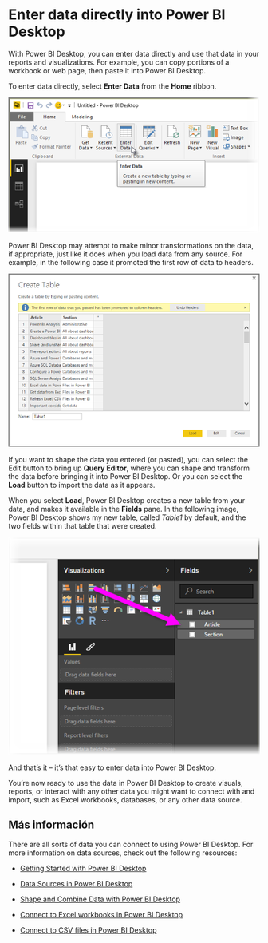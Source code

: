 <properties
   pageTitle="Enter data directly into Power BI Desktop"
   description="Easily add data directly into Power BI Desktop"
   services="powerbi"
   documentationCenter=""
   authors="davidiseminger"
   manager="mblythe"
   backup=""
   editor=""
   tags=""
   qualityFocus="no"
   qualityDate=""/>

<tags
   ms.service="powerbi"
   ms.devlang="NA"
   ms.topic="article"
   ms.tgt_pltfrm="NA"
   ms.workload="powerbi"
   ms.date="09/29/2016"
   ms.author="davidi"/>

# Enter data directly into Power BI Desktop

With Power BI Desktop, you can enter data directly and use that data in your reports and visualizations. For example, you can copy portions of a workbook or web page, then paste it into Power BI Desktop.

To enter data directly, select <bpt id="p1">**</bpt>Enter Data<ept id="p1">**</ept> from the <bpt id="p2">**</bpt>Home<ept id="p2">**</ept> ribbon.

![](media/powerbi-desktop-enter-data-directly-into-desktop/enter-data-directly_1.png)

Power BI Desktop may attempt to make minor transformations on the data, if appropriate, just like it does when you load data from any source. For example, in the following case it promoted the first row of data to headers.

![](media/powerbi-desktop-enter-data-directly-into-desktop/enter-data-directly_2.png)

If you want to shape the data you entered (or pasted), you can select the Edit button to bring up <bpt id="p1">**</bpt>Query Editor<ept id="p1">**</ept>, where you can shape and transform the data before bringing it into Power BI Desktop. Or you can select the <bpt id="p1">**</bpt>Load<ept id="p1">**</ept> button to import the data as it appears.

When you select <bpt id="p1">**</bpt>Load<ept id="p1">**</ept>, Power BI Desktop creates a new table from your data, and makes it available in the <bpt id="p2">**</bpt>Fields<ept id="p2">**</ept> pane. In the following image, Power BI Desktop shows my new table, called <bpt id="p1">*</bpt>Table1<ept id="p1">*</ept> by default, and the two fields within that table that were created.

![](media/powerbi-desktop-enter-data-directly-into-desktop/enter-data-directly_3.png)

And that’s it – it’s that easy to enter data into Power BI Desktop.

You’re now ready to use the data in Power BI Desktop to create visuals, reports, or interact with any other data you might want to connect with and import, such as Excel workbooks, databases, or any other data source.



## Más información

﻿There are all sorts of data you can connect to using Power BI Desktop. For more information on data sources, check out the following resources:

-   [Getting Started with Power BI Desktop](powerbi-desktop-getting-started.md)

-   [Data Sources in Power BI Desktop](powerbi-desktop-data-sources.md)

-   [Shape and Combine Data with Power BI Desktop](powerbi-desktop-shape-and-combine-data.md)

-   [Connect to Excel workbooks in Power BI Desktop](powerbi-desktop-connect-excel.md)   

-   [Connect to CSV files in Power BI Desktop](powerbi-desktop-connect-csv.md)   
